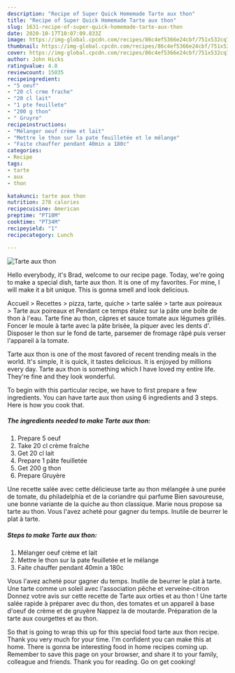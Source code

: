 ```yaml
---
description: "Recipe of Super Quick Homemade Tarte aux thon"
title: "Recipe of Super Quick Homemade Tarte aux thon"
slug: 1631-recipe-of-super-quick-homemade-tarte-aux-thon
date: 2020-10-17T10:07:09.833Z
image: https://img-global.cpcdn.com/recipes/86c4ef5366e24cbf/751x532cq70/tarte-aux-thon-photo-principale-de-la-recette.jpg
thumbnail: https://img-global.cpcdn.com/recipes/86c4ef5366e24cbf/751x532cq70/tarte-aux-thon-photo-principale-de-la-recette.jpg
cover: https://img-global.cpcdn.com/recipes/86c4ef5366e24cbf/751x532cq70/tarte-aux-thon-photo-principale-de-la-recette.jpg
author: John Hicks
ratingvalue: 4.8
reviewcount: 15035
recipeingredient:
- "5 oeuf"
- "20 cl crme frache"
- "20 cl lait"
- "1 pte feuillete"
- "200 g thon"
- " Gruyre"
recipeinstructions:
- "Mélanger oeuf crème et lait"
- "Mettre le thon sur la pate feuilletée et le mélange"
- "Faite chauffer pendant 40min a 180c"
categories:
- Recipe
tags:
- tarte
- aux
- thon

katakunci: tarte aux thon 
nutrition: 278 calories
recipecuisine: American
preptime: "PT18M"
cooktime: "PT34M"
recipeyield: "1"
recipecategory: Lunch

---
```



![Tarte aux thon](https://img-global.cpcdn.com/recipes/86c4ef5366e24cbf/751x532cq70/tarte-aux-thon-photo-principale-de-la-recette.jpg)

Hello everybody, it's Brad, welcome to our recipe page. Today, we're going to make a special dish, tarte aux thon. It is one of my favorites. For mine, I will make it a bit unique. This is gonna smell and look delicious.

Accueil &gt; Recettes &gt; pizza, tarte, quiche &gt; tarte salée &gt; tarte aux poireaux &gt; Tarte aux poireaux et Pendant ce temps étalez sur la pâte une boîte de thon à l&#39;eau. Tarte fine au thon, câpres et sauce tomate aux légumes grillés. Foncer le moule à tarte avec la pâte brisée, la piquer avec les dents d&#39;. Disposer le thon sur le fond de tarte, parsemer de fromage râpé puis verser l&#39;appareil à la tomate.

Tarte aux thon is one of the most favored of recent trending meals in the world. It's simple, it is quick, it tastes delicious. It is enjoyed by millions every day. Tarte aux thon is something which I have loved my entire life. They're fine and they look wonderful.


To begin with this particular recipe, we have to first prepare a few ingredients. You can have tarte aux thon using 6 ingredients and 3 steps. Here is how you cook that.

<!--inarticleads1-->

##### The ingredients needed to make Tarte aux thon:

1. Prepare 5 oeuf
1. Take 20 cl crème fraîche
1. Get 20 cl lait
1. Prepare 1 pâte feuilletée
1. Get 200 g thon
1. Prepare  Gruyère


Une recette salée avec cette délicieuse tarte au thon mélangée à une purée de tomate, du philadelphia et de la coriandre qui parfume Bien savoureuse, une bonne variante de la quiche au thon classique. Marie nous propose sa tarte au thon. Vous l&#39;avez acheté pour gagner du temps. Inutile de beurrer le plat à tarte. 

<!--inarticleads2-->

##### Steps to make Tarte aux thon:

1. Mélanger oeuf crème et lait
1. Mettre le thon sur la pate feuilletée et le mélange
1. Faite chauffer pendant 40min a 180c


Vous l&#39;avez acheté pour gagner du temps. Inutile de beurrer le plat à tarte. Une tarte comme un soleil avec l&#39;association pêche et verveine-citron Donnez votre avis sur cette recette de Tarte aux orties et au thon ! Une tarte salée rapide à préparer avec du thon, des tomates et un appareil à base d&#39;oeuf de crème et de gruyère Nappez la de moutarde. Préparation de la tarte aux courgettes et au thon. 

So that is going to wrap this up for this special food tarte aux thon recipe. Thank you very much for your time. I'm confident you can make this at home. There is gonna be interesting food in home recipes coming up. Remember to save this page on your browser, and share it to your family, colleague and friends. Thank you for reading. Go on get cooking!
